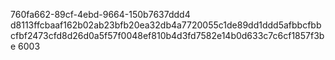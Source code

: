 760fa662-89cf-4ebd-9664-150b7637ddd4
d8113ffcbaaf162b02ab23bfb20ea32db4a7720055c1de89dd1ddd5afbbcfbbcfbf2473cfd8d26d0a5f57f0048ef810b4d3fd7582e14b0d633c7c6cf1857f3be
6003
